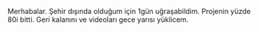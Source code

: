 Merhabalar. Şehir dışında olduğum için 1gün uğraşabildim. Projenin yüzde 80i bitti. Geri kalanını ve videoları gece yarısı yüklicem.
